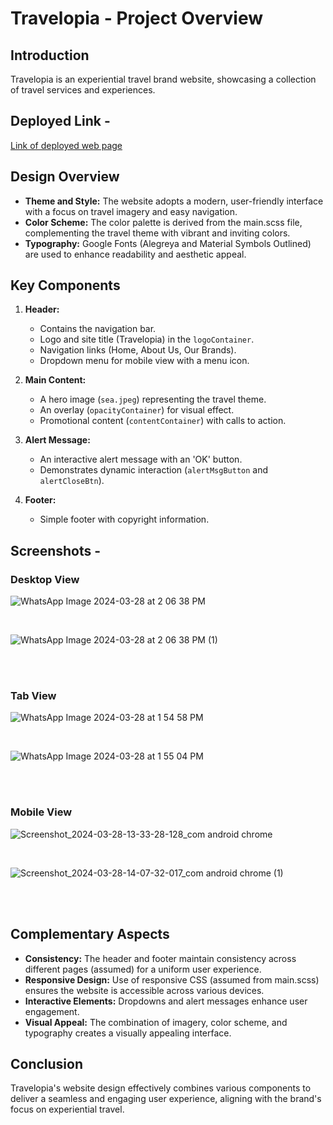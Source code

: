 # Travelopia - Project Overview

## Introduction
Travelopia is an experiential travel brand website, showcasing a collection of travel services and experiences.

## Deployed Link - 
<a href='https://travelopia-psi.vercel.app/' target='_blank'>Link of deployed web page</a>

## Design Overview
- **Theme and Style:** The website adopts a modern, user-friendly interface with a focus on travel imagery and easy navigation.
- **Color Scheme:** The color palette is derived from the main.scss file, complementing the travel theme with vibrant and inviting colors.
- **Typography:** Google Fonts (Alegreya and Material Symbols Outlined) are used to enhance readability and aesthetic appeal. 

## Key Components
1. **Header:**
   - Contains the navigation bar.
   - Logo and site title (Travelopia) in the `logoContainer`.
   - Navigation links (Home, About Us, Our Brands).
   - Dropdown menu for mobile view with a menu icon.

2. **Main Content:**
   - A hero image (`sea.jpeg`) representing the travel theme.
   - An overlay (`opacityContainer`) for visual effect.
   - Promotional content (`contentContainer`) with calls to action.

3. **Alert Message:**
   - An interactive alert message with an 'OK' button.
   - Demonstrates dynamic interaction (`alertMsgButton` and `alertCloseBtn`).

4. **Footer:**
   - Simple footer with copyright information.


## Screenshots - 

### Desktop View

![WhatsApp Image 2024-03-28 at 2 06 38 PM](https://github.com/sur-123-bhi/Travelopia/assets/129533897/58e48fc4-9c8c-40c3-beb7-d19e1d3894f2)

<br/>

![WhatsApp Image 2024-03-28 at 2 06 38 PM (1)](https://github.com/sur-123-bhi/Travelopia/assets/129533897/6b1b0885-1ad0-40a9-90a5-6071056e82d2)

<br/>
<br/>

### Tab View

![WhatsApp Image 2024-03-28 at 1 54 58 PM](https://github.com/sur-123-bhi/Travelopia/assets/129533897/a7b9c549-0089-41f6-b43d-e3e03d456108)

<br/>

![WhatsApp Image 2024-03-28 at 1 55 04 PM](https://github.com/sur-123-bhi/Travelopia/assets/129533897/2025dd26-4a3b-4b75-8107-54f9bae0a084)

<br/>
<br/>

### Mobile View

![Screenshot_2024-03-28-13-33-28-128_com android chrome](https://github.com/sur-123-bhi/Travelopia/assets/129533897/ea18ff9f-7401-4eec-b40d-53f5b8b19b15)

<br/>

![Screenshot_2024-03-28-14-07-32-017_com android chrome (1)](https://github.com/sur-123-bhi/Travelopia/assets/129533897/a74ac2f3-0701-4666-8625-1e1d2746dd07)

<br/>
<br/>

## Complementary Aspects
- **Consistency:** The header and footer maintain consistency across different pages (assumed) for a uniform user experience.
- **Responsive Design:** Use of responsive CSS (assumed from main.scss) ensures the website is accessible across various devices.
- **Interactive Elements:** Dropdowns and alert messages enhance user engagement.
- **Visual Appeal:** The combination of imagery, color scheme, and typography creates a visually appealing interface.

## Conclusion
Travelopia's website design effectively combines various components to deliver a seamless and engaging user experience, aligning with the brand's focus on experiential travel.
